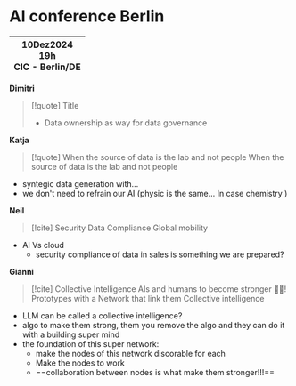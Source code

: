 # AI conference Berlin 

| 10Dez2024<br>19h<br>CIC - Berlin/DE |
| ----------------------------------- |



**Dimitri**

> [!quote] Title
> - Data ownership as way for data governance 

**Katja**

> [!quote] When the source of data is the lab and not people
> When the source of data is the lab and not people 

- syntegic data generation with...
- we don't need to refrain our AI (physic is the same... In case chemistry )

**Neil** 

> [!cite] Security Data Compliance 
> Global mobility 
- AI Vs cloud 
	- security compliance of data in sales is something we are prepared?

**Gianni**

> [!cite] Collective Intelligence 
> AIs and humans to become stronger 💪🏽!
>Prototypes with a Network that link them
>Collective intelligence
 
- LLM can be called a collective intelligence?
- algo to make them strong, them you remove the algo and they can do it with a building super mind
- the foundation of this super network:
	- make the nodes of this network discorable for each
	- Make the nodes to work
	- ==collaboration between nodes is what make them stronger!!!==
